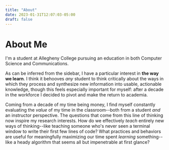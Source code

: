 ```yaml
---
title: "About"
date: 2023-01-31T12:07:03-05:00
draft: false
---
```


# About Me

I'm a student at Allegheny College pursuing an education in both Computer Science and Communications.

As can be inferred from the sidebar, I have a particular interest in **the way we learn**. I think it behooves *any* student to think critically about the ways in which they process and synthesize new information into usable, actionable knowledge, though this feels especially important for myself: after a decade in the workforce I decided to pivot and make the return to academia.

Coming from a decade of my time being money, I find myself constantly evaluating the *value* of my time in the classroom--both from a student *and* an instructor perspective. The questions that come from this line of thinking now inspire my research interests. How do we effectively *teach* entirely new ways of thinking--like teaching someone who's never seen a terminal window to write their first few lines of code? What practices and behaviors are useful for meaningfully maximizing our time spent *learning* something--like a heady algorithm that seems all but impenetrable at first glance?